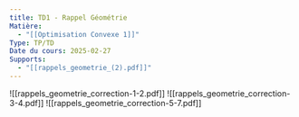 ```yaml
---
title: TD1 - Rappel Géométrie
Matière:
  - "[[Optimisation Convexe 1]]"
Type: TP/TD
Date du cours: 2025-02-27
Supports:
  - "[[rappels_geometrie_(2).pdf]]"
---
```

![[rappels_geometrie_correction-1-2.pdf]]
![[rappels_geometrie_correction-3-4.pdf]]
![[rappels_geometrie_correction-5-7.pdf]]